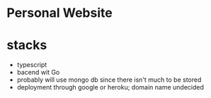 # Personal Website

# stacks

- typescript
- bacend wit Go
- probably will use mongo db since there isn't much to be stored
- deployment through google or heroku; domain name undecided
